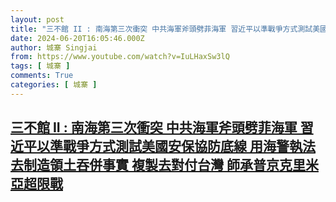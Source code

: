 ```yaml
---
layout: post
title: "三不館 II : 南海第三次衝突 中共海軍斧頭劈菲海軍 習近平以準戰爭方式測試美國安保協防底線 用海警執法去制造領土吞併事實 複製去對付台灣 師承普京克里米亞超限戰"
date: 2024-06-20T16:05:46.000Z
author: 城寨 Singjai
from: https://www.youtube.com/watch?v=IuLHaxSw3lQ
tags: [ 城寨 ]
comments: True
categories: [ 城寨 ]
---
```

<!--1718899546000-->
[三不館 II : 南海第三次衝突 中共海軍斧頭劈菲海軍 習近平以準戰爭方式測試美國安保協防底線 用海警執法去制造領土吞併事實 複製去對付台灣 師承普京克里米亞超限戰](https://www.youtube.com/watch?v=IuLHaxSw3lQ)
------

<div>

</div>

